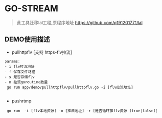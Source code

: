 # GO-STREAM

> 此工具迁移lal工程,原程序地址 https://github.com/q191201771/lal

## DEMO使用描述

- pullhttpflv [支持 https-flv拉流]


```
params:
- i flv拉流地址
- f 保存文件路径
- s 是否存储flv
- n 拉流goroutine数量
 go run app/demo/pullhttpflv/pullhttpflv.go -i [flv拉流地址]
```

##

- pushrtmp

```
 go run  -i [flv本地资源] -o [推流地址] -r [是否循环推flv资源 (true|false)]
```